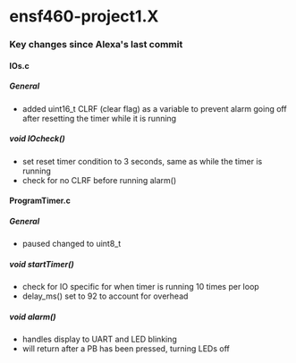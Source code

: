 # ensf460-project1.X

### Key changes since Alexa's last commit

#### IOs.c
##### General
- added uint16_t CLRF (clear flag) as a variable to prevent alarm going off after resetting the timer while it is running
##### void IOcheck()
- set reset timer condition to 3 seconds, same as while the timer is running
- check for no CLRF before running alarm()

#### ProgramTimer.c
##### General
- paused changed to uint8_t
##### void startTimer()
- check for IO specific for when timer is running 10 times per loop
- delay_ms() set to 92 to account for overhead
##### void alarm()
- handles display to UART and LED blinking
- will return after a PB has been pressed, turning LEDs off
